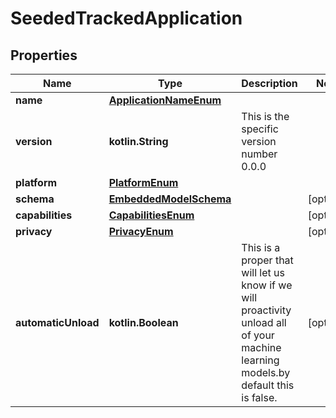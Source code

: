 
# SeededTrackedApplication

## Properties
Name | Type | Description | Notes
------------ | ------------- | ------------- | -------------
**name** | [**ApplicationNameEnum**](ApplicationNameEnum) |  | 
**version** | **kotlin.String** | This is the specific version number 0.0.0 | 
**platform** | [**PlatformEnum**](PlatformEnum) |  | 
**schema** | [**EmbeddedModelSchema**](EmbeddedModelSchema) |  |  [optional]
**capabilities** | [**CapabilitiesEnum**](CapabilitiesEnum) |  |  [optional]
**privacy** | [**PrivacyEnum**](PrivacyEnum) |  |  [optional]
**automaticUnload** | **kotlin.Boolean** | This is a proper that will let us know if we will proactivity unload all of your machine learning models.by default this is false. |  [optional]



